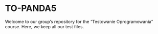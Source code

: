 # TO-PANDA5

Welcome to our group’s repository for the “Testowanie Oprogramowania” course. Here, we keep all our test files.
